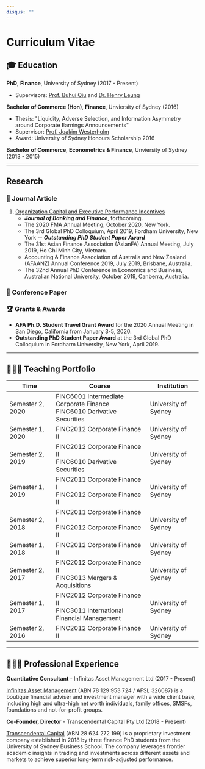 ```yaml
---
disqus: ""
---
```


# Curriculum Vitae

## 🎓 Education

**PhD**, **Finance**, University of Sydney (2017 - Present)

- Supervisors: [Prof. Buhui Qiu](https://business.sydney.edu.au/staff/buhui.qiu) and [Dr. Henry Leung](https://business.sydney.edu.au/staff/henry.leung)

**Bachelor of Commerce (Hon)**, **Finance**, Unviersity of Sydney (2016)

- Thesis: "Liquidity, Adverse Selection, and Information Asymmetry around Corporate Earnings Announcements"
- Supervisor: [Prof. Joakim Westerholm](https://business.sydney.edu.au/staff/joakim.westerholm)
- Award: University of Sydney Honours Scholarship 2016

**Bachelor of Commerce**, **Econometrics & Finance**, Unviersity of Sydney (2013 - 2015)

___
## Research

### 📰 Journal Article
1. [Organization Capital and Executive Performance Incentives](https://papers.ssrn.com/sol3/papers.cfm?abstract_id=3734710)
    - ***Journal of Banking and Finance***, forthcoming.
    - The 2020 FMA Annual Meeting, October 2020, New York.
    - The 3rd Global PhD Colloquium, April 2019, Fordham University, New York -- ***Outstanding PhD Student Paper Award***
    - The 31st Asian Finance Association (AsianFA) Annual Meeting, July 2019, Ho Chi Minh City, Vietnam.
    - Accounting & Finance Association of Australia and New Zealand (AFAANZ) Annual Conference 2019, July 2019, Brisbane, Australia.
    - The 32nd Annual PhD Conference in Economics and Business, Australian National University, October 2019, Canberra, Australia.

### 📄 Conference Paper

### 🏆 Grants & Awards

- **AFA Ph.D. Student Travel Grant Award** for the 2020 Annual Meeting in San Diego, California from January 3-5, 2020.
- **Outstanding PhD Student Paper Award** at the 3rd Global PhD Colloquium in Fordharm University, New York, April 2019.

___
## 👨🏻‍🏫 Teaching Portfolio

| Time             | Course                                                                        | Institution          |
|------------------|-------------------------------------------------------------------------------|----------------------|
| Semester 2, 2020 | FINC6001 Intermediate Corporate Finance <br>FINC6010 Derivative Securities    | University of Sydney |
| Semester 1, 2020 | FINC2012 Corporate Finance II                                                 | University of Sydney |
| Semester 2, 2019 | FINC2012 Corporate Finance II <br>FINC6010 Derivative Securities              | University of Sydney |
| Semester 1, 2019 | FINC2011 Corporate Finance I <br>FINC2012 Corporate Finance II                | University of Sydney |
| Semester 2, 2018 | FINC2011 Corporate Finance I <br>FINC2012 Corporate Finance II                | University of Sydney |
| Semester 1, 2018 | FINC2012 Corporate Finance II                                                 | University of Sydney |
| Semester 2, 2017 | FINC2012 Corporate Finance II <br>FINC3013 Mergers & Acquisitions             | University of Sydney |
| Semester 1, 2017 | FINC2012 Corporate Finance II <br>FINC3011 International Financial Management | University of Sydney |
| Semester 2, 2016 | FINC2012 Corporate Finance II                                                 | University of Sydney |

___
## 👨🏻‍💼 Professional Experience

**Quantitative Consultant** - Infinitas Asset Management Ltd (2017 - Present)

[Infinitas Asset Management](https://www.infinitasmgt.com.au) (ABN 78 129 953 724 / AFSL 326087) is a boutique financial adviser and investment manager with a wide client base, including high and ultra-high net worth individuals, family offices, SMSFs, foundations and not-for-profit groups.

**Co-Founder, Director** - Transcendental Capital Pty Ltd (2018 - Present)

[Transcendental Capital](https://www.transcendental-capital.com) (ABN 28 624 272 199) is a proprietary investment company established in 2018 by three finance PhD students from the University of Sydney Business School. The company leverages frontier academic insights in trading and investments across different assets and markets to achieve superior long-term risk-adjusted performance.
